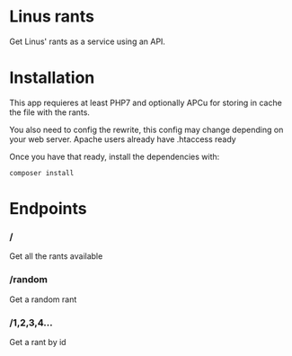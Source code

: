 # Linus rants
Get Linus' rants as a service using an API.

# Installation
This app requieres at least PHP7 and optionally APCu for storing in cache the file with the rants.

You also need to config the rewrite, this config may change depending on your web server. Apache users already have .htaccess ready

Once you have that ready, install the dependencies with:
```
composer install
```

# Endpoints
### /
Get all the rants available

### /random
Get a random rant

### /1,2,3,4...
Get a rant by id
